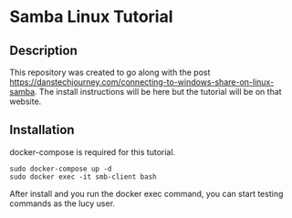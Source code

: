 # Samba Linux Tutorial
## Description
This repository was created to go along with the post https://danstechjourney.com/connecting-to-windows-share-on-linux-samba. The install instructions will be here but the tutorial will be on that website.
## Installation
docker-compose is required for this tutorial.
```
sudo docker-compose up -d
sudo docker exec -it smb-client bash
```
After install and you run the docker exec command, you can start testing commands as the lucy user.